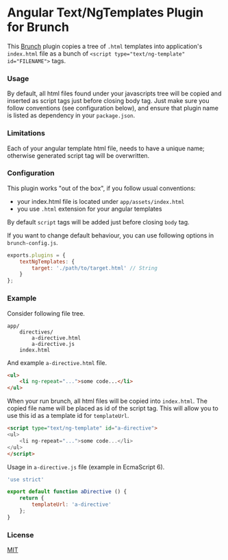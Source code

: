 # Angular Text/NgTemplates Plugin for Brunch

This [Brunch](http://brunch.io) plugin copies a tree of `.html` templates into application's `index.html` file as a bunch of `<script type="text/ng-template" id="FILENAME">` tags.

<!-- TODO installation -->

### Usage

By default, all html files found under your javascripts tree will be copied and inserted as script tags just before closing body tag. Just make sure you follow conventions (see configuration below), and ensure that plugin name is listed as dependency in your `package.json`.

### Limitations

Each of your angular template html file, needs to have a unique name; otherwise generated script tag will be overwritten.

### Configuration

This plugin works "out of the box", if you follow usual conventions:

- your index.html file is located under `app/assets/index.html`
- you use `.html` extension for your angular templates

By default `script` tags will be added just before closing `body` tag.

If you want to change default behaviour, you can use following options in `brunch-config.js`.

```javascript
exports.plugins = {
    textNgTemplates: {
        target: './path/to/target.html' // String
    }
};
```

### Example

Consider following file tree.

```
app/
    directives/
        a-directive.html
        a-directive.js
    index.html
```

And example `a-directive.html` file.

```html
<ul>
    <li ng-repeat="...">some code...</li>
</ul>
```

When your run brunch, all html files will be copied into `index.html`. The copied file name will be placed as id of the script tag. This will allow you to use this id as a template id for `templateUrl`.

```html
<script type="text/ng-template" id="a-directive">
<ul>
    <li ng-repeat="...">some code...</li>
</ul>
</script>
```

Usage in `a-directive.js` file (example in EcmaScript 6).
```javascript
'use strict'

export default function aDirective () {
    return {
        templateUrl: 'a-directive'
    };
}
```

### License

[MIT](LICENSE)
